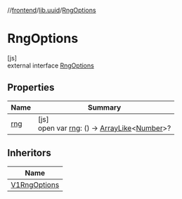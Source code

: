 //[frontend](../../../index.md)/[lib.uuid](../index.md)/[RngOptions](index.md)

# RngOptions

[js]\
external interface [RngOptions](index.md)

## Properties

| Name | Summary |
|---|---|
| [rng](rng.md) | [js]<br>open var [rng](rng.md): () -&gt; [ArrayLike](../../lib.tsstdlib/-array-like/index.md)&lt;[Number](https://kotlinlang.org/api/latest/jvm/stdlib/kotlin/-number/index.html)&gt;? |

## Inheritors

| Name |
|---|
| [V1RngOptions](../-v1-rng-options/index.md) |
